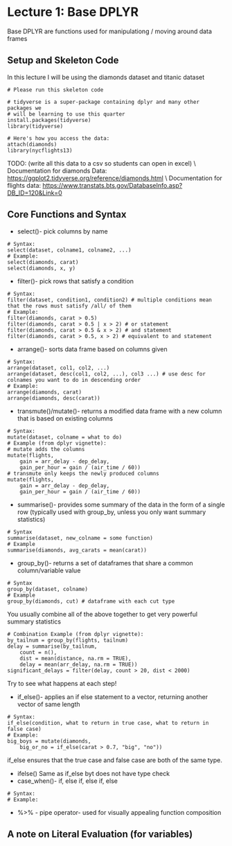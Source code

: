 # Lecture 1: Base DPLYR
Base DPLYR are functions used for manipulationg / moving around data frames
## Setup and Skeleton Code
In this lecture I will be using the diamonds dataset and titanic dataset
```
# Please run this skeleton code

# tidyverse is a super-package containing dplyr and many other packages we 
# will be learning to use this quarter
install.packages(tidyverse)
library(tidyverse) 

# Here's how you access the data:
attach(diamonds)
library(nycflights13)
```
TODO: (write all this data to a csv so students can open in excel)
\\ Documentation for diamonds Data: https://ggplot2.tidyverse.org/reference/diamonds.html
\\ Documentation for flights data: https://www.transtats.bts.gov/DatabaseInfo.asp?DB_ID=120&Link=0

## Core Functions and Syntax
* select()- pick columns by name
```
# Syntax:
select(dataset, colname1, colname2, ...)
# Example:
select(diamonds, carat)
select(diamonds, x, y)
```
* filter()- pick rows that satisfy a condition
```
# Syntax:
filter(dataset, condition1, condition2) # multiple conditions mean that the rows must satisfy /all/ of them 
# Example:
filter(diamonds, carat > 0.5)
filter(diamonds, carat > 0.5 | x > 2) # or statement
filter(diamonds, carat > 0.5 & x > 2) # and statement
filter(diamonds, carat > 0.5, x > 2) # equivalent to and statement
```
* arrange()- sorts data frame based on columns given
```
# Syntax:
arrange(dataset, col1, col2, ...)
arrange(dataset, desc(col1, col2, ...), col3 ...) # use desc for colnames you want to do in descending order
# Example:
arrange(diamonds, carat)
arrange(diamonds, desc(carat))
```
* transmute()/mutate()- returns a modified data frame with a new column that is based on existing columns
```
# Syntax:
mutate(dataset, colname = what to do)
# Example (from dplyr vignette):
# mutate adds the columns
mutate(flights, 
    gain = arr_delay - dep_delay,
    gain_per_hour = gain / (air_time / 60))
# transmute only keeps the newly produced columns
mutate(flights, 
    gain = arr_delay - dep_delay,
    gain_per_hour = gain / (air_time / 60))
```
* summarise()- provides some summary of the data in the form of a single row (typically used with group_by, unless you only want summary statistics)
```
# Syntax
summarise(dataset, new_colname = some function)
# Example
summarise(diamonds, avg_carats = mean(carat))
```
* group_by()- returns a set of dataframes that share a common column/variable value
```
# Syntax
group_by(dataset, colname)
# Example
group_by(diamonds, cut) # dataframe with each cut type
```
You usually combine all of the above together to get very powerful summary statistics
```
# Combination Example (from dplyr vignette):
by_tailnum = group_by(flights, tailnum)
delay = summarise(by_tailnum, 
    count = n(), 
    dist = mean(distance, na.rm = TRUE), 
    delay = mean(arr_delay, na.rm = TRUE))
significant_delays = filter(delay, count > 20, dist < 2000)
```
Try to see what happens at each step!
* if_else()- applies an if else statement to a vector, returning another vector of same length
``` 
# Syntax:
if_else(condition, what to return in true case, what to return in false case)
# Example:
big_boys = mutate(diamonds, 
    big_or_no = if_else(carat > 0.7, "big", "no"))
```
if_else ensures that the true case and false case are both of the same type.
* ifelse()
Same as if_else byt does not have type check
* case_when()- if, else if, else if, else
```
# Syntax:
# Example:
```
* %>% - pipe operator- used for visually appealing function composition

## A note on Literal Evaluation (for variables)



